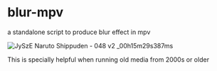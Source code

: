 # blur-mpv
a standalone script to produce blur effect in mpv



![JySzE  Naruto Shippuden - 048  v2 _00h15m29s387ms](https://github.com/Ajatt-Tools/blur-mpv/assets/53496273/8cf570dc-c731-4270-b5c4-b0825dec7c3e)


This is specially helpful when running old media from 2000s or older
